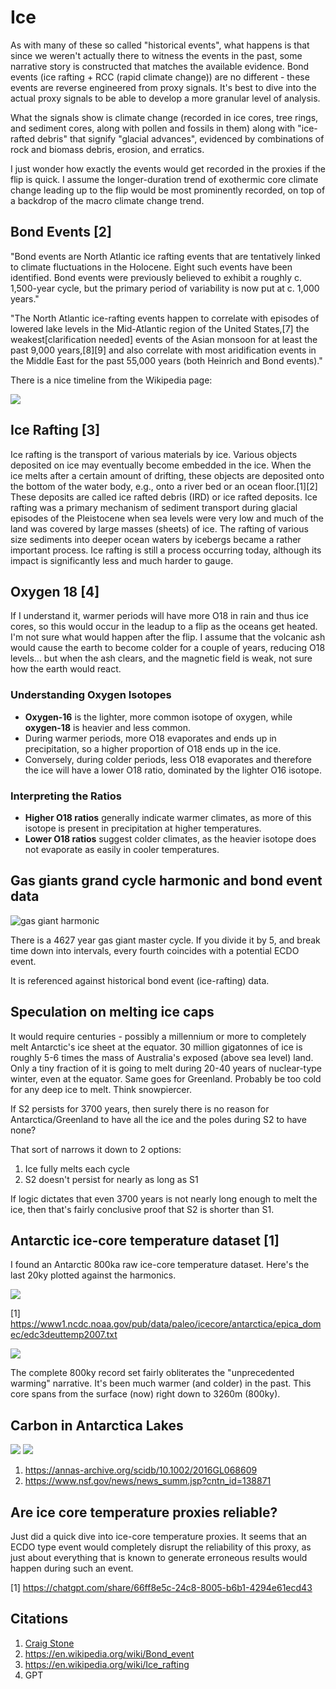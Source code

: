 # Ice

As with many of these so called "historical events", what happens is that since we weren't actually there to witness the events in the past, some narrative story is constructed that matches the available evidence. Bond events (ice rafting + RCC (rapid climate change)) are no different - these events are reverse engineered from proxy signals. It's best to dive into the actual proxy signals to be able to develop a more granular level of analysis.

What the signals show is climate change (recorded in ice cores, tree rings, and sediment cores, along with pollen and fossils in them) along with "ice-rafted debris" that signify "glacial advances", evidenced by combinations of rock and biomass debris, erosion, and erratics.

I just wonder how exactly the events would get recorded in the proxies if the flip is quick. I assume the longer-duration trend of exothermic core climate change leading up to the flip would be most prominently recorded, on top of a backdrop of the macro climate change trend.

## Bond Events [2]

"Bond events are North Atlantic ice rafting events that are tentatively linked to climate fluctuations in the Holocene. Eight such events have been identified. Bond events were previously believed to exhibit a roughly c. 1,500-year cycle, but the primary period of variability is now put at c. 1,000 years."

"The North Atlantic ice-rafting events happen to correlate with episodes of lowered lake levels in the Mid-Atlantic region of the United States,[7] the weakest[clarification needed] events of the Asian monsoon for at least the past 9,000 years,[8][9] and also correlate with most aridification events in the Middle East for the past 55,000 years (both Heinrich and Bond events)."

There is a nice timeline from the Wikipedia page:

![](img/bond-event-timeline.png)

## Ice Rafting [3]

Ice rafting is the transport of various materials by ice. Various objects deposited on ice may eventually become embedded in the ice. When the ice melts after a certain amount of drifting, these objects are deposited onto the bottom of the water body, e.g., onto a river bed or an ocean floor.[1][2] These deposits are called ice rafted debris (IRD) or ice rafted deposits. Ice rafting was a primary mechanism of sediment transport during glacial episodes of the Pleistocene when sea levels were very low and much of the land was covered by large masses (sheets) of ice. The rafting of various size sediments into deeper ocean waters by icebergs became a rather important process. Ice rafting is still a process occurring today, although its impact is significantly less and much harder to gauge.

## Oxygen 18 [4]

If I understand it, warmer periods will have more O18 in rain and thus ice cores, so this would occur in the leadup to a flip as the oceans get heated. I'm not sure what would happen after the flip. I assume that the volcanic ash would cause the earth to become colder for a couple of years, reducing O18 levels... but when the ash clears, and the magnetic field is weak, not sure how the earth would react.

### Understanding Oxygen Isotopes

- **Oxygen-16** is the lighter, more common isotope of oxygen, while **oxygen-18** is heavier and less common.
- During warmer periods, more O18 evaporates and ends up in precipitation, so a higher proportion of O18 ends up in the ice.
- Conversely, during colder periods, less O18 evaporates and therefore the ice will have a lower O18 ratio, dominated by the lighter O16 isotope.

### Interpreting the Ratios

- **Higher O18 ratios** generally indicate warmer climates, as more of this isotope is present in precipitation at higher temperatures.
- **Lower O18 ratios** suggest colder climates, as the heavier isotope does not evaporate as easily in cooler temperatures.

## Gas giants grand cycle harmonic and bond event data

![gas giant harmonic](img/gas-giant-bond-event.jpg "gas giant harmonic")

There is a 4627 year gas giant master cycle. If you divide it by 5, and break time down into intervals, every fourth coincides with a potential ECDO event.

It is referenced against historical bond event (ice-rafting) data.

## Speculation on melting ice caps

It would require centuries - possibly a millennium or more to completely melt Antarctic's ice sheet at the equator. 30 million gigatonnes of ice is roughly 5-6 times the mass of Australia's exposed (above sea level) land. Only a tiny fraction of it is going to melt during 20-40 years of nuclear-type winter, even at the equator. Same goes for Greenland. Probably be too cold for any deep ice to melt. Think snowpiercer.

If S2 persists for 3700 years, then surely there is no reason for Antarctica/Greenland to have all the ice and the poles during S2 to have none?

That sort of narrows it down to 2 options:

1. Ice fully melts each cycle
2. S2 doesn't persist for nearly as long as S1

If logic dictates that even 3700 years is not nearly long enough to melt the ice, then that's fairly conclusive proof that S2 is shorter than S1.

## Antarctic ice-core temperature dataset [1]

I found an Antarctic 800ka raw ice-core temperature dataset. Here's the last 20ky plotted against the harmonics.

![](img/antarctica-ice-harmonics.jpg)

[1] https://www1.ncdc.noaa.gov/pub/data/paleo/icecore/antarctica/epica_domec/edc3deuttemp2007.txt

![](img/ice-core-data.jpg)

The complete 800ky record set fairly obliterates the "unprecedented warming" narrative. It's been much warmer (and colder) in the past. This core spans from the surface (now) right down to 3260m (800ky).

## Carbon in Antarctica Lakes

![](img/carbon-ice.jpg)
![](img/carbon-ice2.jpg)

1. https://annas-archive.org/scidb/10.1002/2016GL068609
2. https://www.nsf.gov/news/news_summ.jsp?cntn_id=138871

## Are ice core temperature proxies reliable?

Just did a quick dive into ice-core temperature proxies. It seems that an ECDO type event would completely disrupt the reliability of this proxy, as just about everything that is known to generate erroneous results would happen during such an event.

[1] https://chatgpt.com/share/66ff8e5c-24c8-8005-b6b1-4294e61ecd43

## Citations

1. [Craig Stone](https://nobulart.com)
2. https://en.wikipedia.org/wiki/Bond_event
3. https://en.wikipedia.org/wiki/Ice_rafting
4. GPT